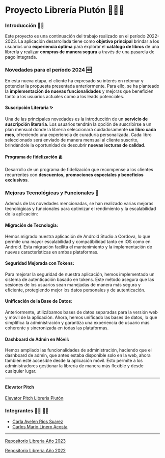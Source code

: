 # Proyecto Librería Plutón 🧑🏻‍🚀

### Introducción ✍🏻
Este proyecto es una continuación del trabajo realizado en el período 2022-2023. La aplicación desarrollada tiene como **objetivo principal** brindar a los usuarios una **experiencia óptima** para explorar el **catálogo de libros** de una librería y realizar **compras de manera segura** a través de una pasarela de pago integrada.

### Novedades para el período 2024 🆕
En esta nueva etapa, el cliente ha expresado su interés en retomar y potenciar la propuesta presentada anteriormente. Para ello, se ha planteado la **implementación de nuevas funcionalidades** y mejoras que beneficien tanto a los usuarios actuales como a los leads potenciales.

#### Suscripción Literaria ✨
Una de las principales novedades es la introducción de un **servicio de suscripción literaria**. Los usuarios tendrán la opción de suscribirse a un plan mensual donde la librería seleccionará cuidadosamente **un libro cada mes**, ofreciendo una experiencia de curaduría personalizada. Cada libro seleccionado será enviado de manera mensual al cliente suscrito, brindándole la oportunidad de descubrir **nuevas lecturas de calidad**.

#### Programa de fidelización 🫂
Desarrollo de un programa de fidelización que recompense a los clientes recurrentes con **descuentos, promociones especiales y beneficios exclusivos**.

### Mejoras Tecnológicas y Funcionales 🔧

Además de las novedades mencionadas, se han realizado varias mejoras tecnológicas y funcionales para optimizar el rendimiento y la escalabilidad de la aplicación:

#### Migración de Tecnología: 
Hemos migrado nuestra aplicación de Android Studio a Cordova, lo que permite una mayor escalabilidad y compatibilidad tanto en iOS como en Android. Esta migración facilita el mantenimiento y la implementación de nuevas características en ambas plataformas.

#### Seguridad Mejorada con Tokens: 
Para mejorar la seguridad de nuestra aplicación, hemos implementado un sistema de autenticación basado en tokens. Este método asegura que las sesiones de los usuarios sean manejadas de manera más segura y eficiente, protegiendo mejor los datos personales y de autenticación.

#### Unificación de la Base de Datos: 
Anteriormente, utilizábamos bases de datos separadas para la versión web y móvil de la aplicación. Ahora, hemos unificado las bases de datos, lo que simplifica la administración y garantiza una experiencia de usuario más coherente y sincronizada en todas las plataformas.

#### Dashboard de Admin en Móvil: 
Hemos ampliado las funcionalidades de administración, haciendo que el dashboard de admin, que antes estaba disponible solo en la web, ahora también esté accesible desde la aplicación móvil. Esto permite a los administradores gestionar la librería de manera más flexible y desde cualquier lugar.
***
#### Elevator Pitch

[Elevator Pitch Libreria Plutón](https://drive.google.com/drive/u/0/folders/1xu8aPaLSdzlEn0k5V8uyIJLIc1mVCH1L)


### Integrantes 👩🏻 🧑🏻

- [Carla Ayelen Rios Suarez](https://github.com/carlariossuarez)
- [Carlos Mario Linero Acosta](https://github.com/carlos-linero)

***
[Repositorio Librería Año 2023](https://github.com/Proyectos-ISPC/proyecto-app-mobile)
 
[Repositorio Librería Año 2022](https://github.com/proyectos-tsdwad/integrador-modulo-fullstack)
